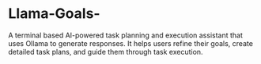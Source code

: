 # Llama-Goals-
A terminal based AI-powered task planning and execution assistant that uses Ollama to generate responses. It helps users refine their goals, create detailed task plans, and guide them through task execution.
